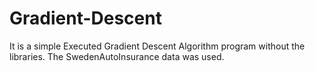 # Gradient-Descent
It is a simple Executed Gradient Descent Algorithm program without the libraries. The SwedenAutoInsurance data was used.
